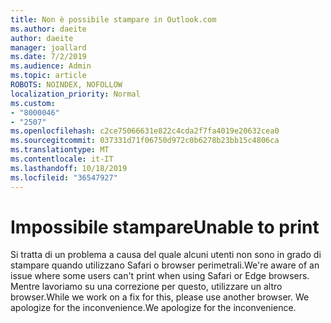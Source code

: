 ```yaml
---
title: Non è possibile stampare in Outlook.com
ms.author: daeite
author: daeite
manager: joallard
ms.date: 7/2/2019
ms.audience: Admin
ms.topic: article
ROBOTS: NOINDEX, NOFOLLOW
localization_priority: Normal
ms.custom:
- "8000046"
- "2507"
ms.openlocfilehash: c2ce75066631e822c4cda2f7fa4019e20632cea0
ms.sourcegitcommit: 037331d71f06750d972c0b6278b23bb15c4806ca
ms.translationtype: MT
ms.contentlocale: it-IT
ms.lasthandoff: 10/18/2019
ms.locfileid: "36547927"
---
```

# <a name="unable-to-print"></a><span data-ttu-id="7f5ea-102">Impossibile stampare</span><span class="sxs-lookup"><span data-stu-id="7f5ea-102">Unable to print</span></span>

<span data-ttu-id="7f5ea-103">Si tratta di un problema a causa del quale alcuni utenti non sono in grado di stampare quando utilizzano Safari o browser perimetrali.</span><span class="sxs-lookup"><span data-stu-id="7f5ea-103">We're aware of an issue where some users can't print when using Safari or Edge browsers.</span></span> <span data-ttu-id="7f5ea-104">Mentre lavoriamo su una correzione per questo, utilizzare un altro browser.</span><span class="sxs-lookup"><span data-stu-id="7f5ea-104">While we work on a fix for this, please use another browser.</span></span> <span data-ttu-id="7f5ea-105">We apologize for the inconvenience.</span><span class="sxs-lookup"><span data-stu-id="7f5ea-105">We apologize for the inconvenience.</span></span>